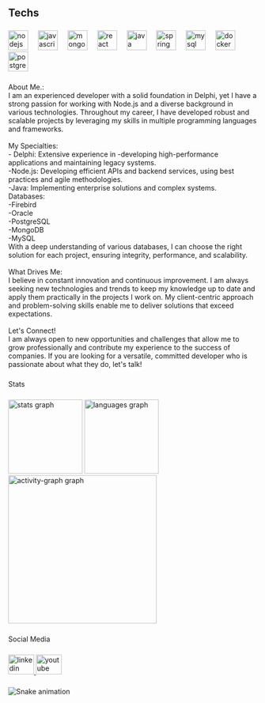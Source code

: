 <h2 align="left">Techs</h2>

###

<div align="left">
  <img src="https://cdn.jsdelivr.net/gh/devicons/devicon/icons/nodejs/nodejs-original.svg" height="40" alt="nodejs logo"  />
  <img width="12" />
  <img src="https://cdn.jsdelivr.net/gh/devicons/devicon/icons/javascript/javascript-original.svg" height="40" alt="javascript logo"  />
  <img width="12" />
  <img src="https://cdn.jsdelivr.net/gh/devicons/devicon/icons/mongodb/mongodb-original.svg" height="40" alt="mongodb logo"  />
  <img width="12" />
  <img src="https://cdn.jsdelivr.net/gh/devicons/devicon/icons/react/react-original.svg" height="40" alt="react logo"  />
  <img width="12" />
  <img src="https://cdn.jsdelivr.net/gh/devicons/devicon/icons/java/java-original.svg" height="40" alt="java logo"  />
  <img width="12" />
  <img src="https://cdn.jsdelivr.net/gh/devicons/devicon/icons/spring/spring-original.svg" height="40" alt="spring logo"  />
  <img width="12" />
  <img src="https://cdn.jsdelivr.net/gh/devicons/devicon/icons/mysql/mysql-original.svg" height="40" alt="mysql logo"  />
  <img width="12" />
  <img src="https://cdn.jsdelivr.net/gh/devicons/devicon/icons/docker/docker-original.svg" height="40" alt="docker logo"  />
  <img width="12" />
  <img src="https://cdn.jsdelivr.net/gh/devicons/devicon/icons/postgresql/postgresql-original.svg" height="40" alt="postgresql logo"  />
</div>

###

<p align="left">About Me.:<br>I am an experienced developer with a solid foundation in Delphi, yet I have a strong passion for working with Node.js and a diverse background in various technologies. Throughout my career, I have developed robust and scalable projects by leveraging my skills in multiple programming languages and frameworks.<br><br>My Specialties:<br>  - Delphi: Extensive experience in -developing high-performance applications and maintaining legacy systems.<br>-Node.js: Developing efficient APIs and backend services, using best practices and agile methodologies.<br>-Java: Implementing enterprise solutions and complex systems.<br>Databases:<br>-Firebird<br>-Oracle<br>-PostgreSQL<br>-MongoDB<br>-MySQL<br>With a deep understanding of various databases, I can choose the right solution for each project, ensuring integrity, performance, and scalability.<br><br>What Drives Me:<br>I believe in constant innovation and continuous improvement. I am always seeking new technologies and trends to keep my knowledge up to date and apply them practically in the projects I work on. My client-centric approach and problem-solving skills enable me to deliver solutions that exceed expectations.<br><br>Let's Connect!<br>I am always open to new opportunities and challenges that allow me to grow professionally and contribute my experience to the success of companies. If you are looking for a versatile, committed developer who is passionate about what they do, let's talk!</p>

###

<p align="left">Stats</p>

###

<div align="left">
  <img src="https://github-readme-stats.vercel.app/api?username=marciopalves&hide_title=false&hide_rank=false&show_icons=true&include_all_commits=true&count_private=true&disable_animations=false&theme=ocean_dark&locale=en&hide_border=false&order=1" height="150" alt="stats graph"  />
  <img src="https://github-readme-stats.vercel.app/api/top-langs?username=marciopalves&locale=en&hide_title=false&layout=compact&card_width=320&langs_count=5&theme=ocean_dark&hide_border=false&order=2" height="150" alt="languages graph"  />
  <img src="https://github-readme-activity-graph.vercel.app/graph?username=marciopalves&radius=16&theme=react&area=true&order=5" height="300" alt="activity-graph graph"  />
</div>

###

<p align="left">Social Media</p>

###

<div align="left">
  <a href="https://www.linkedin.com/in/marciopalves89/" target="_blank">
    <img src="https://raw.githubusercontent.com/maurodesouza/profile-readme-generator/master/src/assets/icons/social/linkedin/default.svg" width="52" height="40" alt="linkedin logo"  />
  </a>
  <a href="https://www.youtube.com/results?search_query=Programacao+Express" target="_blank">
    <img src="https://raw.githubusercontent.com/maurodesouza/profile-readme-generator/master/src/assets/icons/social/youtube/default.svg" width="52" height="40" alt="youtube logo"  />
  </a>
</div>

###

<img src="https://raw.githubusercontent.com/marciopalves/marciopalves/output/snake.svg" alt="Snake animation" />

###
